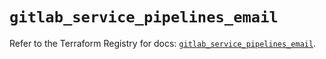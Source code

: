 # `gitlab_service_pipelines_email`

Refer to the Terraform Registry for docs: [`gitlab_service_pipelines_email`](https://registry.terraform.io/providers/gitlabhq/gitlab/16.9.1/docs/resources/service_pipelines_email).

